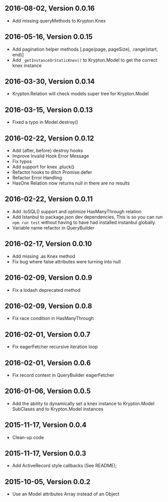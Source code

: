 ## 2016-08-02, Version 0.0.16
- Add missing queryMethods to Krypton.Knex

## 2016-05-16, Version 0.0.15
- Add pagination helper methods [.page(page, pageSize), .range(start, end)]
-  Add `_getInstanceOrStaticKnex()` to Krypton.Model to get the correct knex instance

## 2016-03-30, Version 0.0.14
- Krypton.Relation will check models super tree for Krypton.Model


## 2016-03-15, Version 0.0.13
- Fixed a typo in Model.destroy()

## 2016-02-22, Version 0.0.12
- Add {after, before} destroy hooks
- Improve Invalid Hook Error Message
- Fix typos
- Add support for knex .pluck()
- Refactot hooks to ditch Promise.defer
- Refactor Error Handling
- HasOne Relation now returns null in there are no results

## 2016-02-22, Version 0.0.11
- Add .toSQL() support and optimize HasManyThrough relation
- Add Istanbul to package.json dev dependencies, This is so you can run `npm run test` without having to have had installed instanbul globally.
- Variable name refactor in QueryBuilder

## 2016-02-17, Version 0.0.10
- Add missing .as Knex method
- Fix bug where false attributes were turning into null

## 2016-02-09, Version 0.0.9
- Fix a lodash deprecated method

## 2016-02-09, Version 0.0.8
- Fix race condition in HasManyThrough

## 2016-02-01, Version 0.0.7
- Fix eagerFetcher recursive iteration loop

## 2016-02-01, Version 0.0.6
- Fix record context in QueryBuilder eagerFetcher

## 2016-01-06, Version 0.0.5
 - Add the ability to dynamically set a knex instance to Krypton.Model SubClases
  and to Krypton.Model instances

## 2015-11-17, Version 0.0.4
 - Clean-up code

## 2015-11-17, Version 0.0.3
 - Add ActiveRecord style callbacks (See README);

## 2015-10-05, Version 0.0.2
 - Use an Model attributes Array instead of an Object

